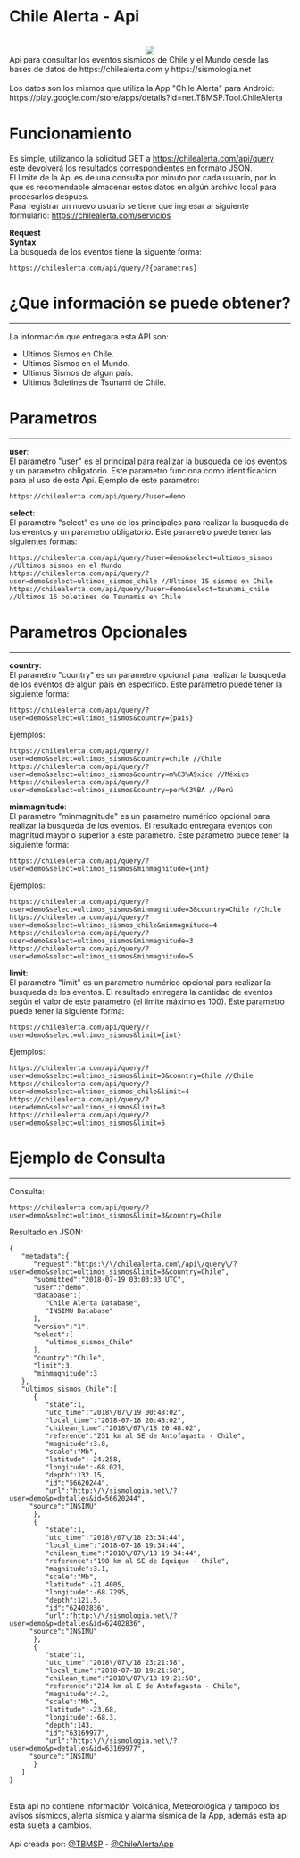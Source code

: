 Chile Alerta - Api
=============================================================
<center><br><img src="http://chilealerta.com/web/resources/icons/icon256.png"><br></center>
Api para consultar los eventos sismicos de Chile y el Mundo desde las bases de datos de https://chilealerta.com y https://sismologia.net <br /><br />
Los datos son los mismos que utiliza la App "Chile Alerta" para Android: https://play.google.com/store/apps/details?id=net.TBMSP.Tool.ChileAlerta <br />

# Funcionamiento

Es simple, utilizando la solicitud GET a https://chilealerta.com/api/query este devolverá los resultados correspondientes en formato JSON.<br />
El limite de la Api es de una consulta por minuto por cada usuario, por lo que es recomendable almacenar estos datos en algún archivo local para procesarlos despues.<br />
Para registrar un nuevo usuario se tiene que ingresar al siguiente formulario: https://chilealerta.com/servicios

**Request**<br />
**Syntax**<br />
La busqueda de los eventos tiene la siguente forma:
```
https://chilealerta.com/api/query/?{parametros}
```

# ¿Que información se puede obtener?
------------------------------------

La información que entregara esta API son:<br>
- Ultimos Sismos en Chile.<br>
- Ultimos Sismos en el Mundo.<br>
- Ultimos Sismos de algun país.<br>
- Ultimos Boletines de Tsunami de Chile.<br>

# Parametros
------------------------------------
**user**:<br />
El parametro "user" es el principal para realizar la busqueda de los eventos y un parametro obligatorio. Este parametro funciona como identificacion para el uso de esta Api. Ejemplo de este parametro:
```
https://chilealerta.com/api/query/?user=demo
```

**select**:<br />
El parametro "select" es uno de los principales para realizar la busqueda de los eventos y un parametro obligatorio. Este parametro puede tener las siguientes formas:
```
https://chilealerta.com/api/query/?user=demo&select=ultimos_sismos //Ultimos sismos en el Mundo
https://chilealerta.com/api/query/?user=demo&select=ultimos_sismos_chile //Ultimos 15 sismos en Chile
https://chilealerta.com/api/query/?user=demo&select=tsunami_chile //Ultimos 16 boletines de Tsunamis en Chile
```

# Parametros Opcionales
------------------------------------
**country**:<br />
El parametro "country" es un parametro opcional para realizar la busqueda de los eventos de algún país en especifico. Este parametro puede tener la siguiente forma:
```
https://chilealerta.com/api/query/?user=demo&select=ultimos_sismos&country={pais}
```

Ejemplos:
```
https://chilealerta.com/api/query/?user=demo&select=ultimos_sismos&country=chile //Chile
https://chilealerta.com/api/query/?user=demo&select=ultimos_sismos&country=m%C3%A9xico //México
https://chilealerta.com/api/query/?user=demo&select=ultimos_sismos&country=per%C3%BA //Perú
```

**minmagnitude**:<br />
El parametro "minmagnitude" es un parametro numérico opcional para realizar la busqueda de los eventos. El resultado entregara eventos con magnitud mayor o superior a este parametro. Este parametro puede tener la siguiente forma:
```
https://chilealerta.com/api/query/?user=demo&select=ultimos_sismos&minmagnitude={int}
```
Ejemplos:
```
https://chilealerta.com/api/query/?user=demo&select=ultimos_sismos&minmagnitude=3&country=Chile //Chile
https://chilealerta.com/api/query/?user=demo&select=ultimos_sismos_chile&minmagnitude=4
https://chilealerta.com/api/query/?user=demo&select=ultimos_sismos&minmagnitude=3
https://chilealerta.com/api/query/?user=demo&select=ultimos_sismos&minmagnitude=5
```

**limit**:<br />
El parametro "limit" es un parametro numérico opcional para realizar la busqueda de los eventos. El resultado entregara la cantidad de eventos según el valor de este parametro (el limite máximo es 100). Este parametro puede tener la siguiente forma:
```
https://chilealerta.com/api/query/?user=demo&select=ultimos_sismos&limit={int}
```
Ejemplos:
```
https://chilealerta.com/api/query/?user=demo&select=ultimos_sismos&limit=3&country=Chile //Chile
https://chilealerta.com/api/query/?user=demo&select=ultimos_sismos_chile&limit=4
https://chilealerta.com/api/query/?user=demo&select=ultimos_sismos&limit=3
https://chilealerta.com/api/query/?user=demo&select=ultimos_sismos&limit=5
```

# Ejemplo de Consulta
------------------------------------

Consulta:<br />

```
https://chilealerta.com/api/query/?user=demo&select=ultimos_sismos&limit=3&country=Chile
```


Resultado en JSON:<br />

```
{
   "metadata":{
      "request":"https:\/\/chilealerta.com\/api\/query\/?user=demo&select=ultimos_sismos&limit=3&country=Chile",
      "submitted":"2018-07-19 03:03:03 UTC",
	  "user":"demo",
      "database":[
         "Chile Alerta Database",
         "INSIMU Database"
      ],
      "version":"1",
      "select":[
         "ultimos_sismos_Chile"
      ],
      "country":"Chile",
      "limit":3,
      "minmagnitude":3
   },
   "ultimos_sismos_Chile":[
      {
         "state":1,
         "utc_time":"2018\/07\/19 00:48:02",
         "local_time":"2018-07-18 20:48:02",
         "chilean_time":"2018\/07\/18 20:48:02",
         "reference":"251 km al SE de Antofagasta - Chile",
         "magnitude":3.8,
         "scale":"Mb",
         "latitude":-24.258,
         "longitude":-68.021,
         "depth":132.15,
         "id":"56620244",
         "url":"http:\/\/sismologia.net\/?user=demo&p=detalles&id=56620244",
	 "source":"INSIMU"
      },
      {
         "state":1,
         "utc_time":"2018\/07\/18 23:34:44",
         "local_time":"2018-07-18 19:34:44",
         "chilean_time":"2018\/07\/18 19:34:44",
         "reference":"198 km al SE de Iquique - Chile",
         "magnitude":3.1,
         "scale":"Mb",
         "latitude":-21.4005,
         "longitude":-68.7295,
         "depth":121.5,
         "id":"62402836",
         "url":"http:\/\/sismologia.net\/?user=demo&p=detalles&id=62402836",
	 "source":"INSIMU"
      },
      {
         "state":1,
         "utc_time":"2018\/07\/18 23:21:58",
         "local_time":"2018-07-18 19:21:58",
         "chilean_time":"2018\/07\/18 19:21:58",
         "reference":"214 km al E de Antofagasta - Chile",
         "magnitude":4.2,
         "scale":"Mb",
         "latitude":-23.68,
         "longitude":-68.3,
         "depth":143,
         "id":"63169977",
         "url":"http:\/\/sismologia.net\/?user=demo&p=detalles&id=63169977",
	 "source":"INSIMU"
      }
   ]
}
```

<br />
Esta api no contiene información Volcánica, Meteorológica y tampoco los avisos sísmicos, alerta sísmica y alarma sísmica de la App, además esta api esta sujeta a cambios.<br /><br>Api creada por: <a href="http://twitter.com/TBMSP">@TBMSP</a> - <a href="http://twitter.com/ChileAlertaApp">@ChileAlertaApp</a><br />
<br />
